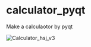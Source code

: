 # calculator_pyqt
Make a calculaotor by pyqt 

![Calculator_hsj_v3](https://github.com/HanSeungJun/calculator_pyqt/assets/81555330/f66ff436-8a62-4925-b2d3-8d869810083b)
